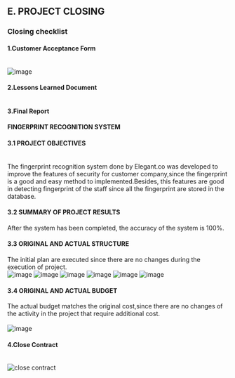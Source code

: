 ## E. PROJECT CLOSING

### Closing checklist

#### 1.Customer Acceptance Form<br><br>
![image](https://user-images.githubusercontent.com/116957596/211549156-bd8a1104-736f-43e0-8051-2290268ec3a5.png)

#### 2.Lessons Learned Document<br><br>

#### 3.Final Report<br>
#### FINGERPRINT RECOGNITION SYSTEM
#### 3.1 PROJECT OBJECTIVES <br><br>
The fingerprint recognition system done by Elegant.co was developed to improve the features of security for customer company,since the fingerprint is a good and easy method to implemented.Besides, this features are good in detecting fingerprint of the staff since all the fingerprint are stored in the database.

#### 3.2 SUMMARY OF PROJECT RESULTS
After the system has been completed, the accuracy of the system is 100%.

#### 3.3 ORIGINAL AND ACTUAL STRUCTURE
The initial plan are executed since there are no changes during the execution of project.<br>
![image](https://user-images.githubusercontent.com/116957596/211139678-d56a89a8-587b-455e-8c45-f5d256c25780.png)
![image](https://user-images.githubusercontent.com/116957596/211139723-f846760f-6f59-4126-9282-17f66c64f018.png)
![image](https://user-images.githubusercontent.com/116957596/211140010-ffd95d27-6ef6-43d9-81e2-bf5b6c8aa458.png)
![image](https://user-images.githubusercontent.com/116957596/211140074-b9761259-2a2e-4bd0-8df2-25b601b7c57d.png)
![image](https://user-images.githubusercontent.com/116957596/211140090-3a892b44-cddc-4ce9-abdc-47c873b222f0.png)
![image](https://user-images.githubusercontent.com/116957596/211140128-45aefe21-f9f7-4816-b6fb-d7a5f56bad15.png)

#### 3.4 ORIGINAL AND ACTUAL BUDGET
The actual budget matches the original cost,since there are no changes of the activity in the project that require additional cost.<br><br>
![image](https://user-images.githubusercontent.com/116957596/211687833-a967a0b9-9552-40af-a974-9c97b8cb7105.png)


#### 4.Close Contract<br><br>
![close contract](https://user-images.githubusercontent.com/121373554/211574025-68293a14-b921-438a-b130-a0f75e99f396.PNG)
